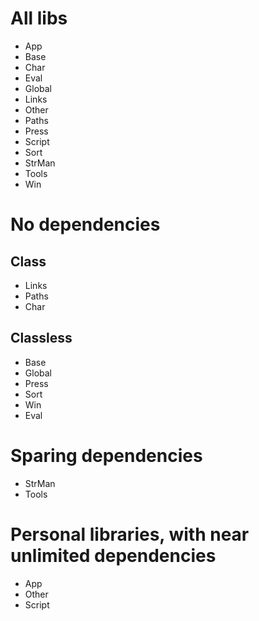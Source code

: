 # All libs
* App
* Base
* Char
* Eval
* Global
* Links
* Other
* Paths
* Press
* Script
* Sort
* StrMan
* Tools
* Win

# No dependencies
## Class
* Links
* Paths
* Char
## Classless
* Base
* Global
* Press
* Sort
* Win
* Eval

# Sparing dependencies
* StrMan
* Tools

# Personal libraries, with near unlimited dependencies
* App
* Other
* Script